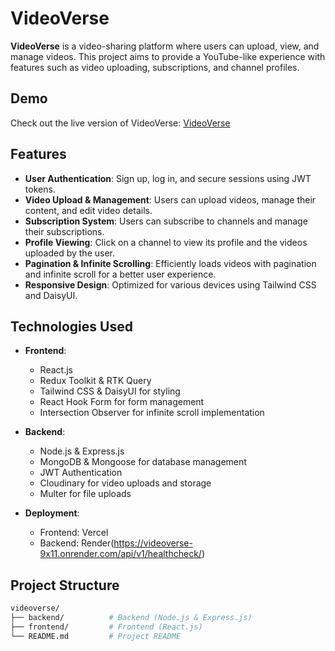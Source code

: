 # VideoVerse

**VideoVerse** is a video-sharing platform where users can upload, view, and manage videos. This project aims to provide a YouTube-like experience with features such as video uploading, subscriptions, and channel profiles.

## Demo

Check out the live version of VideoVerse: [VideoVerse](https://video-verse-gamma.vercel.app)

## Features

- **User Authentication**: Sign up, log in, and secure sessions using JWT tokens.
- **Video Upload & Management**: Users can upload videos, manage their content, and edit video details.
- **Subscription System**: Users can subscribe to channels and manage their subscriptions.
- **Profile Viewing**: Click on a channel to view its profile and the videos uploaded by the user.
- **Pagination & Infinite Scrolling**: Efficiently loads videos with pagination and infinite scroll for a better user experience.
- **Responsive Design**: Optimized for various devices using Tailwind CSS and DaisyUI.

## Technologies Used

- **Frontend**:
  - React.js
  - Redux Toolkit & RTK Query
  - Tailwind CSS & DaisyUI for styling
  - React Hook Form for form management
  - Intersection Observer for infinite scroll implementation

- **Backend**:
  - Node.js & Express.js
  - MongoDB & Mongoose for database management
  - JWT Authentication
  - Cloudinary for video uploads and storage
  - Multer for file uploads

- **Deployment**:
  - Frontend: Vercel
  - Backend: Render(https://videoverse-9x11.onrender.com/api/v1/healthcheck/)

## Project Structure

```bash
videoverse/
├── backend/          # Backend (Node.js & Express.js)
├── frontend/         # Frontend (React.js)
└── README.md         # Project README

